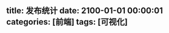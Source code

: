 title: 发布统计
date: 2100-01-01 00:00:01
categories: [前端]
tags: [可视化]
---

<script src="http://echarts.baidu.com/dist/echarts.min.js"></script>
<script src="http://echarts.baidu.com/asset/theme/dark.js"></script>

<script src="http://zaozaool.github.io/json_data/data.js"></script>

<div id="main" style=" width: 800px; height: 600px; cursor: default;"></div>
<script type="text/javascript">
    (function(){
        var _json = {};
        var _catArr = [];
        var i = 0;
        var now = new Date();
        while (i < _data['size']) {
            var d = _data['date'][i];
            var t = _data['tag'][i];
            var c = _data['category'][i];
            i++;
            if (d == '_end') {
                continue;
            }
            d = new Date(d);
            if (d > now) {
                continue;
            }
            var month = 0;
            if (d.getMonth() < 9) {
                month = parseInt(d.getFullYear() + "0" + (d.getMonth() + 1));
            } else {
                month = parseInt(d.getFullYear() + "" + (d.getMonth() + 1));
            }
            
            if (!_json._monthArr) {
                _json._monthArr = [];
            }
            if (_json._monthArr.indexOf(month) < 0) {
                _json._monthArr.push(month);
            }
            
            //取得开始和结束月份
            if (!_json._maxMonth || _json._maxMonth < month) {
                _json._maxMonth = month;
            }
            if (!_json._minMonth || _json._minMonth > month) {
                _json._minMonth = month;
            }

            //统计每个分类->月份->标签的次数
            
            var tagArr = t.split(",");
            var catArr = c.split(",");
            for (var tag in tagArr) {
                //删除左右两端的空格
　　            tag = tagArr[tag].replace(/(^\s*)|(\s*$)/g, "");
　　            if (!_json._tagArr) {
                    _json._tagArr = [];
                }
                if (_json._tagArr.indexOf(tag) < 0) {
                    _json._tagArr.push(tag);
                }
　　            
　　            for (var cat in catArr) {
　　                //删除左右两端的空格
　　                cat = catArr[cat].replace(/(^\s*)|(\s*$)/g, "");
　　                if (!_json._catArr) {
                        _json._catArr = [];
                    }
                    if (_json._catArr.indexOf(cat) < 0) {
                        _json._catArr.push(cat);
                    }
                    
                    if (!_json[cat]) {
                        _json[cat] = {};
                    }
                    
                    if (!_json[cat][month]) {
                        _json[cat][month] = {};
                    }
                    
                    if (!_json[cat][month][tag]) {
                        _json[cat][month][tag] = 1;
                    } else {
                        _json[cat][month][tag]++;
                    }
　　            }
            }
        }
        
        //给时间数组排序
        _json._monthArr.sort();
        _json._catArr.sort();
        _json._tagArr.sort();
        
    
        // 基于准备好的dom，初始化echarts实例
        var myChart = echarts.init(document.getElementById('main'));
        //var myChart = echarts.init(document.getElementById('main'), 'dark');

        // 指定图表的配置项和数据
        var dataMap = {};
        var totalMax = 0;
        function dataFormatter(obj) {
            //var pList = ['Java', '工具', 'Linux', 'SCM', '可视化', 'Node.js', '备忘', 'ERP', 'SAP', 'JavaScript', '项目', 'Git', 'ABAP', 'Drools'];
            //var pList = _json._tagArr;
            var temp;
            var returnObj = {};
            for (var month in _json._monthArr) {
                var max = 0;
                var sum = 0;
                month = _json._monthArr[month];
                temp = obj[month];
            
                for (var i in _json._tagArr) {
                    var tag = _json._tagArr[i];
                    if (!temp) {
                        temp = {};
                    }
                    if (!temp[tag]) {
                        temp[tag] = 0;
                    }
                    max = Math.max(max, temp[tag]);
                    totalMax = Math.max(totalMax, max);
                    sum += temp[tag];
                    
                    if (!returnObj[month]) {
                        returnObj[month] = [];    
                    }
                    returnObj[month][i] = {
                        name : tag,
                        value : temp[tag]
                    }
                }
                returnObj[month + 'max'] = Math.floor(max / 1) * 1;
                returnObj[month + 'sum'] = sum;
            }
            totalMax = Math.ceil(totalMax / 10) * 10;
            return returnObj;
        }
        

        var series = [];
        for (var cat in _json._catArr) {
            cat = _json._catArr[cat];
            dataMap["dataFront" + cat] = dataFormatter(_json[cat]);
            series.push({name:cat, type:"bar"});
        }
        series.push({
            name: '文章数占比',
            type: 'pie',
            center: ['75%', '30%'],
            radius: '25%'
        });
        
        var options = [];
        for (var month in _json._monthArr) {
            month = _json._monthArr[month];
            var tempSeries1 = [];
            var tempSeries2 = [];
            for (var cat in _json._catArr) {
                cat = _json._catArr[cat];
                tempSeries1.push({data: dataMap["dataFront" + cat][month]});
                tempSeries2.push({name: cat, value: dataMap["dataFront" + cat][month + "sum"]});
            }
            
            tempSeries1.push({data: tempSeries2});
            
            options.push({
                title: {text: month + '发表文章个数'},
                series: tempSeries1
            });
        }
        
        
        var xAxisData = [];
        var l = Math.ceil(_json._tagArr.length / 10);
        for (var i = 0; i < _json._tagArr.length; i++) {
            var line = '';
            for (var j = 0; j < (i % l); j++) {
               line += '\n'; 
            }
            xAxisData.push(line + _json._tagArr[i]);
        }
        
        
        var option = {
            baseOption: {
                timeline: {
                    // y: 0,
                    axisType: 'category',
                    // realtime: false,
                    // loop: false,
                    autoPlay: true,
                    // currentIndex: 2,
                    playInterval: 1000,
                    // controlStyle: {
                    //     position: 'left'
                    // },
                    data: _json._monthArr,
                    label: {
                        formatter : function(s) {
                            return s;
                        }
                    }
                },
                title: {
                    subtext: '数据来自博客文章统计'
                },
                tooltip: {},
                legend: {
                    x: 'right',
                    data: _json._catArr,
                    selected: {}
                },
                calculable : true,
                grid: {
                    top: 80,
                    bottom: 100
                },
                xAxis: [
                    {
                        'type':'category',
                        'axisLabel':{'interval':0},
                        'data':xAxisData,
                        splitLine: {show: false}
                    }
                ],
                yAxis: [
                    {
                        type: 'value',
                        name: '文章数',
                        // max: 53500
                        max: totalMax
                    }
                ],
                series: series
            },
            options: options
        };
        
        //alert(JSON.stringify(option));  

        // 使用刚指定的配置项和数据显示图表。
        myChart.setOption(option);
        
    })()
</script>